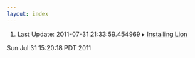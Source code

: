 ```yaml
---
layout: index
---
```


<ol class="posts home">  <li>   <span class='date'>Last Update: 2011-07-31 21:33:59.454969</span>    ▸ <a href='notes/installing-lion.html'>Installing Lion</a>  </li></ol>Sun Jul 31 15:20:18 PDT 2011
